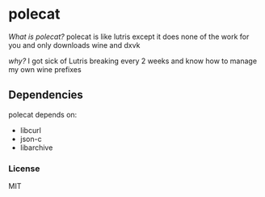# polecat

*What is polecat?*
polecat is like lutris except it does none of the work for you and only downloads wine and dxvk

*why?*
I got sick of Lutris breaking every 2 weeks and know how to manage my own wine prefixes

## Dependencies

polecat depends on:

- libcurl
- json-c
- libarchive

### License
MIT